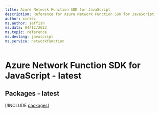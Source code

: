 ```yaml
---
title: Azure Network Function SDK for JavaScript
description: Reference for Azure Network Function SDK for JavaScript
author: xirzec
ms.author: jeffish
ms.data: 04/12/2023
ms.topic: reference
ms.devlang: javascript
ms.service: networkfunction
---
```

# Azure Network Function SDK for JavaScript - latest
## Packages - latest
[!INCLUDE [packages](network-function-index.md)]